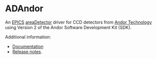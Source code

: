 ADAndor
=======
An 
[EPICS](http://www.aps.anl.gov/epics)
[areaDetector](https://areadetector.github.io)
driver for CCD detectors from 
[Andor Technology]("http://www.andor.com) 
using Version 2 of the Andor Software Development Kit (SDK).


Additional information:
* [Documentation](https://areadetector.github.io/master/ADAndor/andorDoc.html)
* [Release notes](RELEASE.md).
